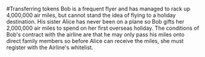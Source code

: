 #Transferring tokens
Bob is a frequent flyer and has managed to rack up 4,000,000 air miles, but cannot stand the idea of flying to a holiday destination.
His sister Alice has never been on a plane so Bob gifts her 2,000,000 air miles to spend on her first overseas holiday.
The conditions of Bob's contract with the airline are that he may only pass his miles onto direct family members so before Alice can receive the miles, she must register with the Airline's whitelist.